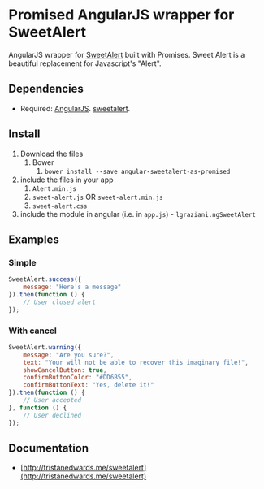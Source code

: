 # Promised AngularJS wrapper for SweetAlert

AngularJS wrapper for [SweetAlert](t4t5.github.io/sweetalert/) built with Promises. Sweet Alert is a beautiful replacement for Javascript's "Alert".

## Dependencies
- Required:
	[AngularJS](https://github.com/angular/angular).
	[sweetalert](https://github.com/t4t5/sweetalert).

## Install
1. Download the files
	1. Bower
		1. `bower install --save angular-sweetalert-as-promised`
2. include the files in your app
	1. `Alert.min.js`
	2. `sweet-alert.js` OR `sweet-alert.min.js`
	3. `sweet-alert.css`
3. include the module in angular (i.e. in `app.js`) - `lgraziani.ngSweetAlert`

## Examples

### Simple

```js
SweetAlert.success({
	message: "Here's a message"
}).then(function () {
	// User closed alert
});

```

### With cancel

```js
SweetAlert.warning({
	message: "Are you sure?",
	text: "Your will not be able to recover this imaginary file!",
	showCancelButton: true,
	confirmButtonColor: "#DD6B55",
	confirmButtonText: "Yes, delete it!"
}).then(function () {
	// User accepted
}, function () {
	// User declined
});
```


## Documentation

- [http://tristanedwards.me/sweetalert](http://tristanedwards.me/sweetalert)
